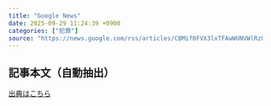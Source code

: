 ```yaml
---
title: "Google News"
date: 2025-09-29 11:24:39 +0900
categories: ["犯罪"]
source: "https://news.google.com/rss/articles/CBMif0FVX3lxTFAwWUNVWlRzOXRRUWNUX1EwRTk5WXgyWkhmM2QwMGV5NnZYajJWTFRTMDQ1dFkzQXI4NWd6SlJxUmRSaFdZLUNSb3owLWxMLXlsanZpcmVqVTdudV9vNk0yT25FcWY1QkxkQm4tY1U0UDlhR3NCLVVUYndXYURkWmM?oc=5"
---
```


## 記事本文（自動抽出）
<body class="y0K44d EA71Tc" id="readabilityBody"></body>

[出典はこちら](https://news.google.com/rss/articles/CBMif0FVX3lxTFAwWUNVWlRzOXRRUWNUX1EwRTk5WXgyWkhmM2QwMGV5NnZYajJWTFRTMDQ1dFkzQXI4NWd6SlJxUmRSaFdZLUNSb3owLWxMLXlsanZpcmVqVTdudV9vNk0yT25FcWY1QkxkQm4tY1U0UDlhR3NCLVVUYndXYURkWmM?oc=5)
